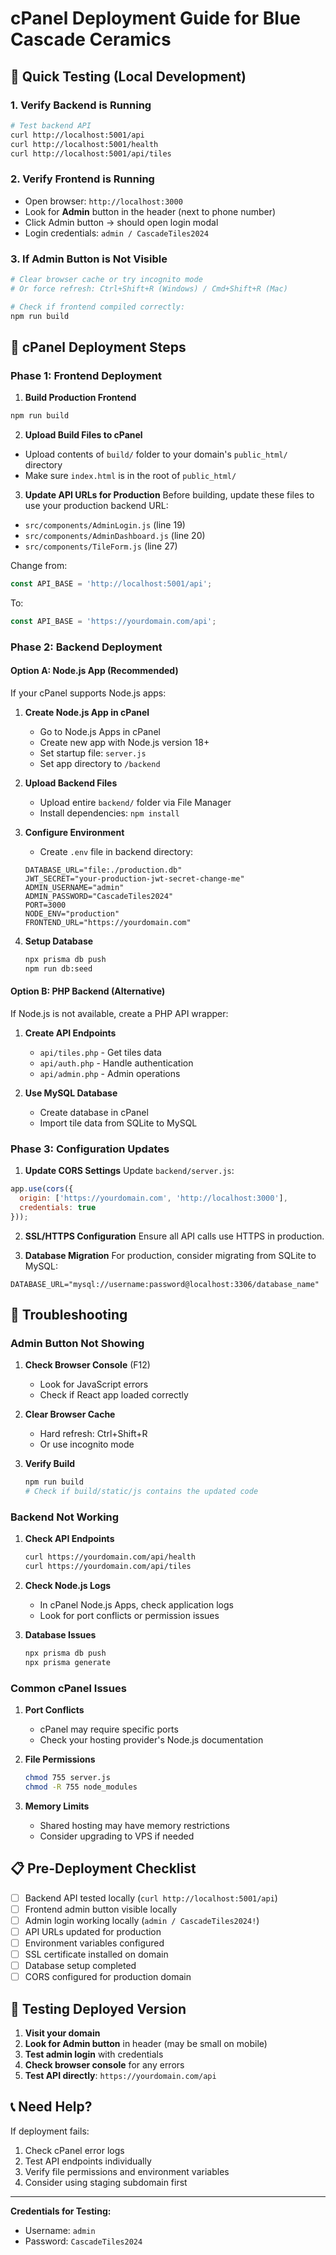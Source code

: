 # cPanel Deployment Guide for Blue Cascade Ceramics

## 🚀 Quick Testing (Local Development)

### 1. Verify Backend is Running
```bash
# Test backend API
curl http://localhost:5001/api
curl http://localhost:5001/health
curl http://localhost:5001/api/tiles
```

### 2. Verify Frontend is Running
- Open browser: `http://localhost:3000`
- Look for **Admin** button in the header (next to phone number)
- Click Admin button → should open login modal
- Login credentials: `admin / CascadeTiles2024`

### 3. If Admin Button is Not Visible
```bash
# Clear browser cache or try incognito mode
# Or force refresh: Ctrl+Shift+R (Windows) / Cmd+Shift+R (Mac)

# Check if frontend compiled correctly:
npm run build
```

## 📱 cPanel Deployment Steps

### Phase 1: Frontend Deployment

1. **Build Production Frontend**
```bash
npm run build
```

2. **Upload Build Files to cPanel**
- Upload contents of `build/` folder to your domain's `public_html/` directory
- Make sure `index.html` is in the root of `public_html/`

3. **Update API URLs for Production**
Before building, update these files to use your production backend URL:
- `src/components/AdminLogin.js` (line 19)
- `src/components/AdminDashboard.js` (line 20)  
- `src/components/TileForm.js` (line 27)

Change from:
```javascript
const API_BASE = 'http://localhost:5001/api';
```
To:
```javascript
const API_BASE = 'https://yourdomain.com/api';
```

### Phase 2: Backend Deployment

#### Option A: Node.js App (Recommended)
If your cPanel supports Node.js apps:

1. **Create Node.js App in cPanel**
   - Go to Node.js Apps in cPanel
   - Create new app with Node.js version 18+
   - Set startup file: `server.js`
   - Set app directory to `/backend`

2. **Upload Backend Files**
   - Upload entire `backend/` folder via File Manager
   - Install dependencies: `npm install`

3. **Configure Environment**
   - Create `.env` file in backend directory:
   ```env
   DATABASE_URL="file:./production.db"
   JWT_SECRET="your-production-jwt-secret-change-me"
   ADMIN_USERNAME="admin"
   ADMIN_PASSWORD="CascadeTiles2024"
   PORT=3000
   NODE_ENV="production"
   FRONTEND_URL="https://yourdomain.com"
   ```

4. **Setup Database**
   ```bash
   npx prisma db push
   npm run db:seed
   ```

#### Option B: PHP Backend (Alternative)
If Node.js is not available, create a PHP API wrapper:

1. **Create API Endpoints**
   - `api/tiles.php` - Get tiles data
   - `api/auth.php` - Handle authentication  
   - `api/admin.php` - Admin operations

2. **Use MySQL Database**
   - Create database in cPanel
   - Import tile data from SQLite to MySQL

### Phase 3: Configuration Updates

1. **Update CORS Settings**
Update `backend/server.js`:
```javascript
app.use(cors({
  origin: ['https://yourdomain.com', 'http://localhost:3000'],
  credentials: true
}));
```

2. **SSL/HTTPS Configuration**
Ensure all API calls use HTTPS in production.

3. **Database Migration**
For production, consider migrating from SQLite to MySQL:
```env
DATABASE_URL="mysql://username:password@localhost:3306/database_name"
```

## 🔧 Troubleshooting

### Admin Button Not Showing
1. **Check Browser Console** (F12)
   - Look for JavaScript errors
   - Check if React app loaded correctly

2. **Clear Browser Cache**
   - Hard refresh: Ctrl+Shift+R
   - Or use incognito mode

3. **Verify Build**
   ```bash
   npm run build
   # Check if build/static/js contains the updated code
   ```

### Backend Not Working
1. **Check API Endpoints**
   ```bash
   curl https://yourdomain.com/api/health
   curl https://yourdomain.com/api/tiles
   ```

2. **Check Node.js Logs**
   - In cPanel Node.js Apps, check application logs
   - Look for port conflicts or permission issues

3. **Database Issues**
   ```bash
   npx prisma db push
   npx prisma generate
   ```

### Common cPanel Issues

1. **Port Conflicts**
   - cPanel may require specific ports
   - Check your hosting provider's Node.js documentation

2. **File Permissions**
   ```bash
   chmod 755 server.js
   chmod -R 755 node_modules
   ```

3. **Memory Limits**
   - Shared hosting may have memory restrictions
   - Consider upgrading to VPS if needed

## 📋 Pre-Deployment Checklist

- [ ] Backend API tested locally (`curl http://localhost:5001/api`)
- [ ] Frontend admin button visible locally
- [ ] Admin login working locally (`admin / CascadeTiles2024!`)
- [ ] API URLs updated for production
- [ ] Environment variables configured
- [ ] SSL certificate installed on domain
- [ ] Database setup completed
- [ ] CORS configured for production domain

## 🚀 Testing Deployed Version

1. **Visit your domain**
2. **Look for Admin button** in header (may be small on mobile)
3. **Test admin login** with credentials
4. **Check browser console** for any errors
5. **Test API directly**: `https://yourdomain.com/api`

## 📞 Need Help?

If deployment fails:
1. Check cPanel error logs
2. Test API endpoints individually
3. Verify file permissions and environment variables
4. Consider using staging subdomain first

---

**Credentials for Testing:**
- Username: `admin`
- Password: `CascadeTiles2024`